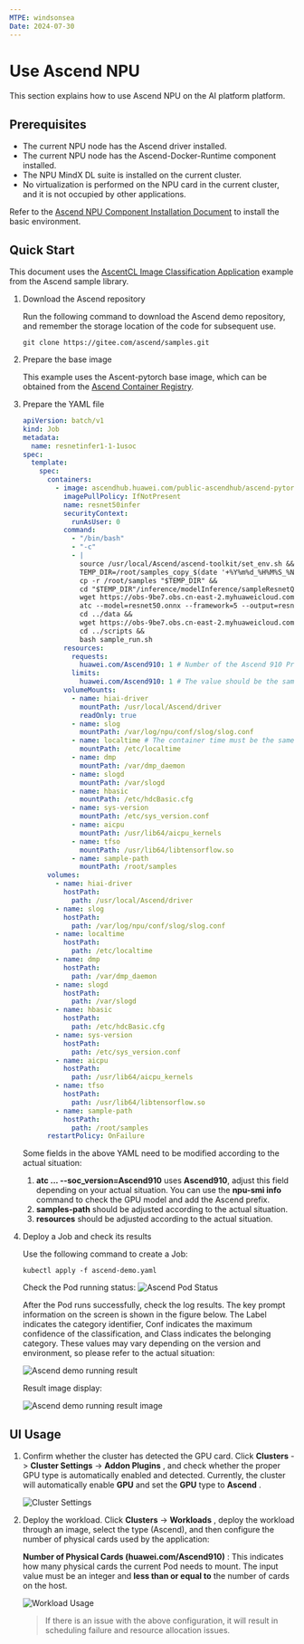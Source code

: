 ```yaml
---
MTPE: windsonsea
Date: 2024-07-30
---
```


# Use Ascend NPU

This section explains how to use Ascend NPU on the AI platform platform.

## Prerequisites

- The current NPU node has the Ascend driver installed.
- The current NPU node has the Ascend-Docker-Runtime component installed.
- The NPU MindX DL suite is installed on the current cluster.
- No virtualization is performed on the NPU card in the current cluster,
  and it is not occupied by other applications.

Refer to the [Ascend NPU Component Installation Document](ascend_driver_install.md)
to install the basic environment.

## Quick Start

This document uses the [AscentCL Image Classification Application](https://gitee.com/ascend/samples/tree/master/inference/modelInference/sampleResnetQuickStart/python) example from the Ascend sample library.

1. Download the Ascend repository

    Run the following command to download the Ascend demo repository,
    and remember the storage location of the code for subsequent use.

    ```git
    git clone https://gitee.com/ascend/samples.git
    ```

2. Prepare the base image

    This example uses the Ascent-pytorch base image, which can be obtained from the
    [Ascend Container Registry](https://www.hiascend.com/developer/ascendhub).

3. Prepare the YAML file

    ```yaml title="ascend-demo.yaml"
    apiVersion: batch/v1
    kind: Job
    metadata:
      name: resnetinfer1-1-1usoc
    spec:
      template:
        spec:
          containers:
            - image: ascendhub.huawei.com/public-ascendhub/ascend-pytorch:23.0.RC2-ubuntu18.04 # Inference image name
              imagePullPolicy: IfNotPresent
              name: resnet50infer
              securityContext:
                runAsUser: 0
              command:
                - "/bin/bash"
                - "-c"
                - |
                  source /usr/local/Ascend/ascend-toolkit/set_env.sh &&
                  TEMP_DIR=/root/samples_copy_$(date '+%Y%m%d_%H%M%S_%N') &&
                  cp -r /root/samples "$TEMP_DIR" &&
                  cd "$TEMP_DIR"/inference/modelInference/sampleResnetQuickStart/python/model &&
                  wget https://obs-9be7.obs.cn-east-2.myhuaweicloud.com/003_Atc_Models/resnet50/resnet50.onnx &&
                  atc --model=resnet50.onnx --framework=5 --output=resnet50 --input_shape="actual_input_1:1,3,224,224"  --soc_version=Ascend910 &&
                  cd ../data &&
                  wget https://obs-9be7.obs.cn-east-2.myhuaweicloud.com/models/aclsample/dog1_1024_683.jpg &&
                  cd ../scripts &&
                  bash sample_run.sh
              resources:
                requests:
                  huawei.com/Ascend910: 1 # Number of the Ascend 910 Processors
                limits:
                  huawei.com/Ascend910: 1 # The value should be the same as that of requests
              volumeMounts:
                - name: hiai-driver
                  mountPath: /usr/local/Ascend/driver
                  readOnly: true
                - name: slog
                  mountPath: /var/log/npu/conf/slog/slog.conf
                - name: localtime # The container time must be the same as the host time
                  mountPath: /etc/localtime
                - name: dmp
                  mountPath: /var/dmp_daemon
                - name: slogd
                  mountPath: /var/slogd
                - name: hbasic
                  mountPath: /etc/hdcBasic.cfg
                - name: sys-version
                  mountPath: /etc/sys_version.conf
                - name: aicpu
                  mountPath: /usr/lib64/aicpu_kernels
                - name: tfso
                  mountPath: /usr/lib64/libtensorflow.so
                - name: sample-path
                  mountPath: /root/samples
          volumes:
            - name: hiai-driver
              hostPath:
                path: /usr/local/Ascend/driver
            - name: slog
              hostPath:
                path: /var/log/npu/conf/slog/slog.conf
            - name: localtime
              hostPath:
                path: /etc/localtime
            - name: dmp
              hostPath:
                path: /var/dmp_daemon
            - name: slogd
              hostPath:
                path: /var/slogd
            - name: hbasic
              hostPath:
                path: /etc/hdcBasic.cfg
            - name: sys-version
              hostPath:
                path: /etc/sys_version.conf
            - name: aicpu
              hostPath:
                path: /usr/lib64/aicpu_kernels
            - name: tfso
              hostPath:
                path: /usr/lib64/libtensorflow.so
            - name: sample-path
              hostPath:
                path: /root/samples
          restartPolicy: OnFailure
    ```

    Some fields in the above YAML need to be modified according to the actual situation:

    1. __atc ... --soc_version=Ascend910__ uses __Ascend910__, adjust this field depending on
       your actual situation. You can use the __npu-smi info__ command to check the GPU model
       and add the Ascend prefix.
    2. __samples-path__ should be adjusted according to the actual situation.
    3. __resources__ should be adjusted according to the actual situation.

4. Deploy a Job and check its results

    Use the following command to create a Job:

    ```shell
    kubectl apply -f ascend-demo.yaml
    ```

    Check the Pod running status: ![Ascend Pod Status](https://docs.daocloud.io/daocloud-docs-images/docs/zh/docs/kpanda/gpu/images/ascend-demo-pod-status.png)

    After the Pod runs successfully, check the log results. The key prompt information on the screen is shown in
    the figure below. The Label indicates the category identifier, Conf indicates the maximum confidence of
    the classification, and Class indicates the belonging category. These values may vary depending on the
    version and environment, so please refer to the actual situation:

    ![Ascend demo running result](https://docs.daocloud.io/daocloud-docs-images/docs/zh/docs/kpanda/gpu/images/ascend-demo-pod-result.png)

    Result image display:

    ![Ascend demo running result image](https://docs.daocloud.io/daocloud-docs-images/docs/zh/docs/kpanda/gpu/images/ascend-demo-infer-result.png)

## UI Usage

1. Confirm whether the cluster has detected the GPU card. Click __Clusters__ -> __Cluster Settings__ -> __Addon Plugins__ ,
   and check whether the proper GPU type is automatically enabled and detected.
   Currently, the cluster will automatically enable __GPU__ and set the __GPU__ type to __Ascend__ .

    ![Cluster Settings](https://docs.daocloud.io/daocloud-docs-images/docs/zh/docs/kpanda/gpu/images/cluster-setting-ascend-gpu.jpg)

2. Deploy the workload. Click __Clusters__ -> __Workloads__ , deploy the workload through an image,
   select the type (Ascend), and then configure the number of physical cards used by the application:

    **Number of Physical Cards (huawei.com/Ascend910)** : This indicates how many physical cards
    the current Pod needs to mount. The input value must be an integer and **less than or equal to**
    the number of cards on the host.

    ![Workload Usage](https://docs.daocloud.io/daocloud-docs-images/docs/zh/docs/kpanda/gpu/images/workload_ascendgpu_userguide.jpg)

    > If there is an issue with the above configuration, it will result in
    > scheduling failure and resource allocation issues.
